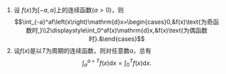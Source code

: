 


1. 设 $f(x)$为$[-a,a]$上的连续函数($a>0$)，则
    $$\int_{-a}^af\left(x\right)\mathrm{d}x=\begin{cases}0,&f(x)\text{为奇函数时,}\\2\displaystyle\int_0^af(x)\mathrm{d}x,&f(x)\text{为偶函数时}.&\end{cases}$$
2. 设$f(x)$是以$T$为周期的连续函数，则对任意数$a$，总有
    $$\int_{a}^{a+T}f\left(x\right)\mathrm{d}x=\int_{0}^{T}f\left(x\right)\mathrm{d}x.$$

